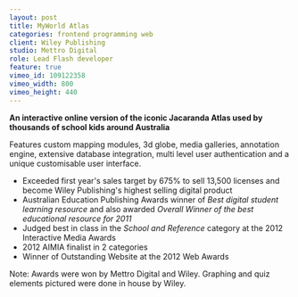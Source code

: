 ```yaml
---
layout: post
title: MyWorld Atlas
categories: frontend programming web
client: Wiley Publishing
studio: Mettro Digital
role: Lead Flash developer
feature: true
vimeo_id: 109122358
vimeo_width: 800
vimeo_height: 440
---
```


**An interactive online version of the iconic Jacaranda Atlas used by thousands of school kids around Australia**

Features custom mapping modules, 3d globe, media galleries, annotation engine, extensive database integration, multi level user authentication and a unique customisable user interface.
						
- Exceeded first year's sales target by 675% to sell 13,500 licenses and become Wiley Publishing's highest selling digital product
- Australian Education Publishing Awards winner of *Best digital student learning resource* and also awarded *Overall Winner of the best educational resource for 2011*
- Judged best in class in the *School and Reference* category at the 2012 Interactive Media Awards
- 2012 AIMIA finalist in 2 categories
- Winner of Outstanding Website at the 2012 Web Awards

<p class="smallprint" >
Note: Awards were won by Mettro Digital and Wiley. Graphing and quiz elements pictured were done in house by Wiley.
</p>

